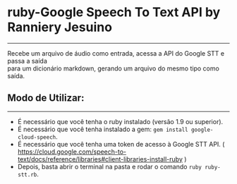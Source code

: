 # ruby - Google Speech To Text API by Ranniery Jesuino
***

Recebe um arquivo de áudio como entrada, acessa a API do Google STT e passa a saída  
para um dicionário markdown, gerando um arquivo do mesmo tipo como saída.

## Modo de Utilizar:
***

- É necessário que você tenha o ruby instalado (versão 1.9 ou superior).
- É necessário que você tenha instalado a gem: `gem install google-cloud-speech`.
- É necessário que você tenha uma token de acesso à Google STT API. ( https://cloud.google.com/speech-to-text/docs/reference/libraries#client-libraries-install-ruby )
- Depois, basta abrir o terminal na pasta e rodar o comando `ruby ruby-stt.rb`.
 
